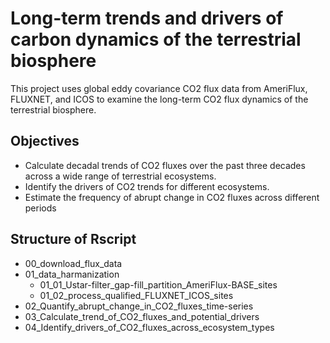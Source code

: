 # Long-term trends and drivers of carbon dynamics of the terrestrial biosphere
This project uses global eddy covariance CO2 flux data from AmeriFlux, FLUXNET, and ICOS to examine the long-term CO2 flux dynamics of the terrestrial biosphere.  

## Objectives
-   Calculate decadal trends of CO2 fluxes over the past three decades across a wide range of terrestrial ecosystems.
-   Identify the drivers of CO2 trends for different ecosystems.
-   Estimate the frequency of abrupt change in CO2 fluxes across different periods

## Structure of Rscript
-   00_download_flux_data
-   01_data_harmanization
    -   01_01_Ustar-filter_gap-fill_partition_AmeriFlux-BASE_sites
    -   01_02_process_qualified_FLUXNET_ICOS_sites 
-   02_Quantify_abrupt_change_in_CO2_fluxes_time-series
-   03_Calculate_trend_of_CO2_fluxes_and_potential_drivers
-   04_Identify_drivers_of_CO2_fluxes_across_ecosystem_types
